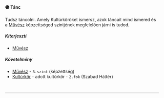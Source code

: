 #### 🟣 Tánc

Tudsz táncolni. Amely Kultúrköröket ismersz, azok táncait mind ismered és a [Művész](../kepzettsegek/muvesz.md) képzettséged szintjének megfelelően járni is tudod.

##### Kiterjeszti
- [Művész](../kepzettsegek/muvesz.md)

##### Követelmény
- [Művész](../kepzettsegek/muvesz.md) - `3.szint` (képzettség)
- [Kultúrkör](kulturkor.md) - adott kultúrkör - `2.fok` (Szabad Háttér)

<br />

---

